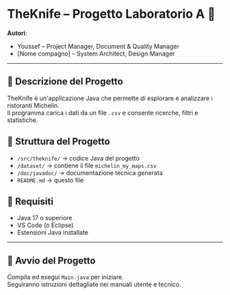 # TheKnife – Progetto Laboratorio A 🍴

**Autori**:  
- Youssef – Project Manager, Document & Quality Manager  
- [Nome compagno] – System Architect, Design Manager

---

## 📌 Descrizione del Progetto

TheKnife è un'applicazione Java che permette di esplorare e analizzare i ristoranti Michelin.  
Il programma carica i dati da un file `.csv` e consente ricerche, filtri e statistiche.

## 📁 Struttura del Progetto

- `/src/theknife/` → codice Java del progetto  
- `/dataset/` → contiene il file `michelin_my_maps.csv`  
- `/doc/javadoc/` → documentazione tecnica generata  
- `README.md` → questo file

## 🔧 Requisiti

- Java 17 o superiore  
- VS Code (o Eclipse)  
- Estensioni Java installate

---

## 🚀 Avvio del Progetto

Compila ed esegui `Main.java` per iniziare.  
Seguiranno istruzioni dettagliate nei manuali utente e tecnico.
